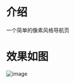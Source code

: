 # 介绍
一个简单的像素风格导航页

# 效果如图

![image](https://github.com/user-attachments/assets/c058ea55-55f1-41a6-89e5-6dc40c46771f)
